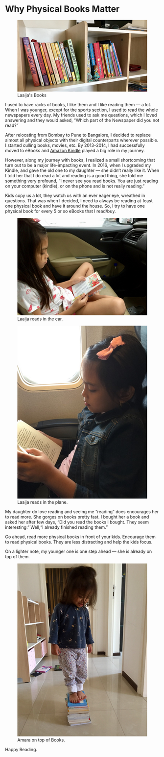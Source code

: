 # Why Physical Books Matter

<figure>
  <img src="/images/2018/books-laaija-2018.jpg" alt="Laaija's Books">
  <figcaption>
    Laaija's Books
  </figcaption>
</figure>

I used to have racks of books, I like them and I like reading them — a lot. When I was younger, except for the sports section, I used to read the whole newspapers every day. My friends used to ask me questions, which I loved answering and they would asked, “Which part of the Newspaper did you not read?”

After relocating from Bombay to Pune to Bangalore, I decided to replace almost all physical objects with their digital counterparts wherever possible. I started culling books, movies, etc. By 2013–2014, I had successfully moved to eBooks and [Amazon Kindle](https://amzn.to/2Q3ppIm) played a big role in my journey.

However, along my journey with books, I realized a small shortcoming that turn out to be a major life-impacting event. In 2016, when I upgraded my Kindle, and gave the old one to my daughter — she didn’t really like it. When I told her that I do read a lot and reading is a good thing, she told me something very profound, “I never see you read books. You are just reading on your computer (kindle), or on the phone and is not really reading.”

Kids copy us a lot, they watch us with an ever eager eye, wreathed in questions. That was when I decided, I need to always be reading at-least one physical book and have it around the house. So, I try to have one physical book for every 5 or so eBooks that I read/buy.

<figure>
  <img src="/images/2018/laaija-reading-book-1.jpg" alt="Laaija reads in the car.">
  <figcaption>
    Laaija reads in the car.
  </figcaption>
</figure>

<figure>
  <img src="/images/2018/laaija-reading-book-2.jpg" alt="Laaija reads in the plane.">
  <figcaption>
    Laaija reads in the plane. 
  </figcaption>
</figure>

My daughter do love reading and seeing me “reading” does encourages her to read more. She gorges on books pretty fast. I bought her a book and asked her after few days, “Did you read the books I bought. They seem interesting.” Well,“I already finished reading them.”

Go ahead, read more physical books in front of your kids. Encourage them to read physical books. They are less distracting and help the kids focus.

On a lighter note, my younger one is one step ahead — she is already on top of them.

<figure>
  <img src="/images/2018/amara-standing-on-books.jpg" alt="Amara on top of Books.">
  <figcaption>
    Amara on top of Books.
  </figcaption>
</figure>

Happy Reading.
